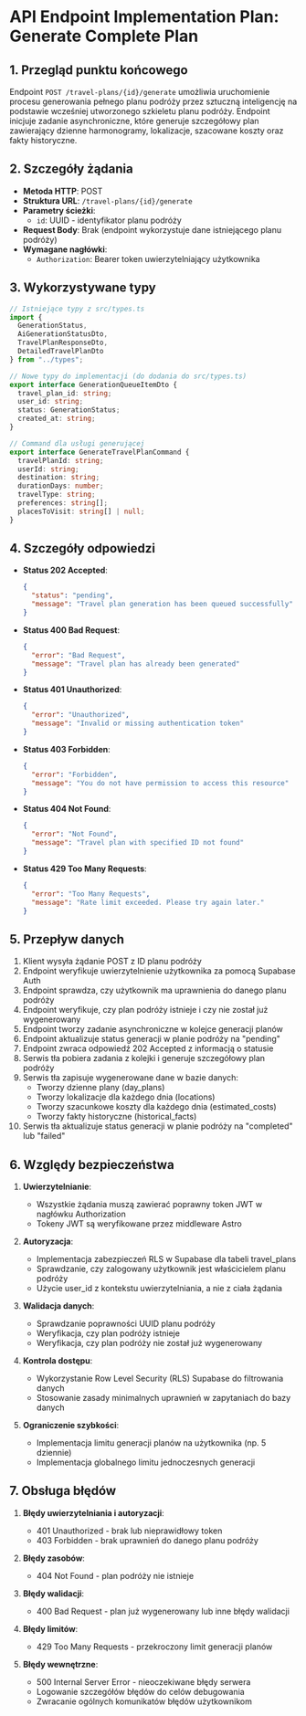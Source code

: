 # API Endpoint Implementation Plan: Generate Complete Plan

## 1. Przegląd punktu końcowego
Endpoint `POST /travel-plans/{id}/generate` umożliwia uruchomienie procesu generowania pełnego planu podróży przez sztuczną inteligencję na podstawie wcześniej utworzonego szkieletu planu podróży. Endpoint inicjuje zadanie asynchroniczne, które generuje szczegółowy plan zawierający dzienne harmonogramy, lokalizacje, szacowane koszty oraz fakty historyczne.

## 2. Szczegóły żądania
- **Metoda HTTP**: POST
- **Struktura URL**: `/travel-plans/{id}/generate`
- **Parametry ścieżki**:
  - `id`: UUID - identyfikator planu podróży
- **Request Body**: Brak (endpoint wykorzystuje dane istniejącego planu podróży)
- **Wymagane nagłówki**:
  - `Authorization`: Bearer token uwierzytelniający użytkownika

## 3. Wykorzystywane typy
```typescript
// Istniejące typy z src/types.ts
import { 
  GenerationStatus,  
  AiGenerationStatusDto, 
  TravelPlanResponseDto,
  DetailedTravelPlanDto
} from "../types";

// Nowe typy do implementacji (do dodania do src/types.ts)
export interface GenerationQueueItemDto {
  travel_plan_id: string;
  user_id: string;
  status: GenerationStatus;
  created_at: string;
}

// Command dla usługi generującej
export interface GenerateTravelPlanCommand {
  travelPlanId: string;
  userId: string;
  destination: string;
  durationDays: number;
  travelType: string;
  preferences: string[];
  placesToVisit: string[] | null;
}
```

## 4. Szczegóły odpowiedzi
- **Status 202 Accepted**:
  ```json
  {
    "status": "pending",
    "message": "Travel plan generation has been queued successfully"
  }
  ```
- **Status 400 Bad Request**:
  ```json
  {
    "error": "Bad Request",
    "message": "Travel plan has already been generated"
  }
  ```
- **Status 401 Unauthorized**:
  ```json
  {
    "error": "Unauthorized",
    "message": "Invalid or missing authentication token"
  }
  ```
- **Status 403 Forbidden**:
  ```json
  {
    "error": "Forbidden",
    "message": "You do not have permission to access this resource"
  }
  ```
- **Status 404 Not Found**:
  ```json
  {
    "error": "Not Found", 
    "message": "Travel plan with specified ID not found"
  }
  ```
- **Status 429 Too Many Requests**:
  ```json
  {
    "error": "Too Many Requests",
    "message": "Rate limit exceeded. Please try again later."
  }
  ```

## 5. Przepływ danych
1. Klient wysyła żądanie POST z ID planu podróży
2. Endpoint weryfikuje uwierzytelnienie użytkownika za pomocą Supabase Auth
3. Endpoint sprawdza, czy użytkownik ma uprawnienia do danego planu podróży
4. Endpoint weryfikuje, czy plan podróży istnieje i czy nie został już wygenerowany
5. Endpoint tworzy zadanie asynchroniczne w kolejce generacji planów
6. Endpoint aktualizuje status generacji w planie podróży na "pending"
7. Endpoint zwraca odpowiedź 202 Accepted z informacją o statusie
8. Serwis tła pobiera zadania z kolejki i generuje szczegółowy plan podróży
9. Serwis tła zapisuje wygenerowane dane w bazie danych:
   - Tworzy dzienne plany (day_plans)
   - Tworzy lokalizacje dla każdego dnia (locations)
   - Tworzy szacunkowe koszty dla każdego dnia (estimated_costs)
   - Tworzy fakty historyczne (historical_facts)
10. Serwis tła aktualizuje status generacji w planie podróży na "completed" lub "failed"

## 6. Względy bezpieczeństwa
1. **Uwierzytelnianie**:
   - Wszystkie żądania muszą zawierać poprawny token JWT w nagłówku Authorization
   - Tokeny JWT są weryfikowane przez middleware Astro

2. **Autoryzacja**:
   - Implementacja zabezpieczeń RLS w Supabase dla tabeli travel_plans
   - Sprawdzanie, czy zalogowany użytkownik jest właścicielem planu podróży
   - Użycie user_id z kontekstu uwierzytelniania, a nie z ciała żądania

3. **Walidacja danych**:
   - Sprawdzanie poprawności UUID planu podróży
   - Weryfikacja, czy plan podróży istnieje
   - Weryfikacja, czy plan podróży nie został już wygenerowany

4. **Kontrola dostępu**:
   - Wykorzystanie Row Level Security (RLS) Supabase do filtrowania danych
   - Stosowanie zasady minimalnych uprawnień w zapytaniach do bazy danych

5. **Ograniczenie szybkości**:
   - Implementacja limitu generacji planów na użytkownika (np. 5 dziennie)
   - Implementacja globalnego limitu jednoczesnych generacji

## 7. Obsługa błędów
1. **Błędy uwierzytelniania i autoryzacji**:
   - 401 Unauthorized - brak lub nieprawidłowy token
   - 403 Forbidden - brak uprawnień do danego planu podróży

2. **Błędy zasobów**:
   - 404 Not Found - plan podróży nie istnieje

3. **Błędy walidacji**:
   - 400 Bad Request - plan już wygenerowany lub inne błędy walidacji

4. **Błędy limitów**:
   - 429 Too Many Requests - przekroczony limit generacji planów

5. **Błędy wewnętrzne**:
   - 500 Internal Server Error - nieoczekiwane błędy serwera
   - Logowanie szczegółów błędów do celów debugowania
   - Zwracanie ogólnych komunikatów błędów użytkownikom